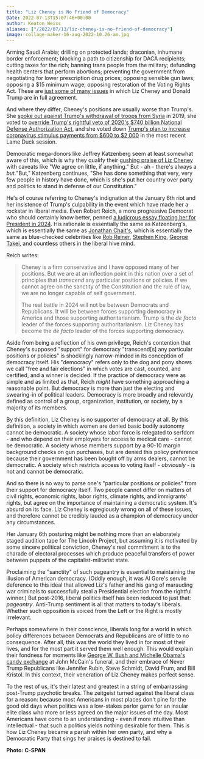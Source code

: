 ```yaml
---
title: "Liz Cheney is No Friend of Democracy"
Date: 2022-07-13T15:07:46+00:00
author: Keaton Weiss
aliases: ["/2022/07/13/liz-cheney-is-no-friend-of-democracy"]
image: collage-maker-16-aug-2022-10.26-am.jpg
---
```


Arming Saudi Arabia; drilling on protected lands; draconian, inhumane border enforcement; blocking a path to citizenship for DACA recipients; cutting taxes for the rich; banning trans people from the military; defunding health centers that perform abortions; preventing the government from negotiating for lower prescription drug prices; opposing sensible gun laws; opposing a \$15 minimum wage; opposing restoration of the Voting Rights Act. These are [just some of many issues](https://projects.fivethirtyeight.com/congress-trump-score/liz-cheney/) in which Liz Cheney and Donald Trump are in full agreement.

And where they differ, Cheney's positions are usually worse than Trump's. She [spoke out against Trump's withdrawal of troops from Syria](https://cheney.house.gov/2019/10/07/cheney-withdrawing-u-s-forces-from-northern-syria-is-a-catastrophic-mistake/) in 2019, she voted to [override Trump's rightful veto of 2020's \$740 billion National Defense Authorization Act](https://www.google.com/search?q=cheney+ndaa+trump+veto&oq=cheney+ndaa+trump+veto&aqs=chrome..69i57.3889j0j4&sourceid=chrome&ie=UTF-8), and she voted down [Trump's plan to increase coronavirus stimulus payments from \$600 to \$2,000](https://people.com/politics/trump-says-congress-should-more-than-triple-covid-checks-to-2000/) in the most recent Lame Duck session.

Democratic mega-donors like Jeffrey Katzenberg seem at least somewhat aware of this, which is why they qualify their [gushing praise of Liz Cheney](https://www.nytimes.com/2022/07/09/us/politics/liz-cheney-jan-6.html) with caveats like "We agree on little, if anything." But - ah - there's always a *but.*"But," Katzenberg continues, "She has done something that very, very few people in history have done, which is she's put her country over party and politics to stand in defense of our Constitution."

He's of course referring to Cheney's indignation at the January 6th riot and her insistence of Trump's culpability in the event which have made her a rockstar in liberal media. Even Robert Reich, a more progressive Democrat who should certainly know better, penned [a ludicrous essay floating her for President in 2024](https://robertreich.substack.com/p/liz-cheney-for-president). His rationale is essentially the same as Katzenberg's, which is essentially the same as [Jonathan Chait's](https://nymag.com/intelligencer/2021/05/liz-cheney-save-democracy-republican-trump-coup-insurrection-purge.html), which is essentially the same as blue-checked celebrities like [Rob Reiner](https://twitter.com/robreiner/status/1536920302185107457), [Stephen King](https://twitter.com/StephenKing/status/1390704523480641544), [George Takei](https://twitter.com/GeorgeTakei/status/1543932832019632129), and countless others in the liberal hive mind.

Reich writes:

> Cheney is a firm conservative and I have opposed many of her positions. But we are at an inflection point in this nation over a set of principles that *transcend* any particular positions or policies. If we cannot agree on the sanctity of the Constitution and the rule of law, we are no longer capable of self government.
> 
> The real battle in 2024 will not be between Democrats and Republicans. It will be between forces supporting democracy in America and those supporting authoritarianism. Trump is the *de facto* leader of the forces supporting authoritarianism. Liz Cheney has become the *de facto* leader of the forces supporting democracy.

Aside from being a reflection of his own privilege, Reich's contention that Cheney's supposed "support" for democracy "transcend[s] any particular positions or policies" is shockingly narrow-minded in its conception of democracy itself. His "democracy" refers only to the dog and pony shows we call "free and fair elections" in which votes are cast, counted, and certified, and a winner is decided. If the practice of democracy were as simple and as limited as that, Reich *might* have something approaching a reasonable point. But democracy is more than just the electing and swearing-in of political leaders. Democracy is more broadly and relevantly defined as control of a group, organization, institution, or society, by a majority of its members.

By this definition, Liz Cheney is no supporter of democracy at all. By this definition, a society in which women are denied basic bodily autonomy cannot be democratic. A society whose labor force is relegated to serfdom - and who depend on their employers for access to medical care - cannot be democratic. A society whose members support by a 90-10 margin background checks on gun purchases, but are denied this policy preference because their government has been bought off by arms dealers, cannot be democratic. A society which restricts access to voting itself - *obviously* - is not and cannot be democratic.

And so there is no way to parse one's "particular positions or policies" from their support for democracy itself. Two people cannot differ on matters of civil rights, economic rights, labor rights, climate rights, and immigrants' rights, but agree on the importance of maintaining a democratic system. It's absurd on its face. Liz Cheney is egregiously wrong on all of these issues, and therefore cannot be credibly lauded as a champion of democracy under any circumstances.

Her January 6th posturing might be nothing more than an elaborately staged audition tape for The Lincoln Project, but assuming it is motivated by some sincere political conviction, Cheney's real commitment is to the charade of electoral processes which produce peaceful transfers of power between puppets of the capitalist-militarist state.

Proclaiming the "sanctity" of such pageantry is essential to maintaining the illusion of American democracy. (Oddly enough, it was Al Gore's servile deference to this ideal that allowed Liz's father and his gang of marauding war criminals to successfully steal a Presidential election from the rightful winner.) But post-2016, liberal politics itself has been reduced to just that: *pageantry*. Anti-Trump sentiment is all that matters to today's liberals. Whether such opposition is voiced from the Left or the Right is mostly irrelevant.

Perhaps somewhere in their conscience, liberals long for a world in which policy differences between Democrats and Republicans are of little to no consequence. After all, this was the world they lived in for most of their lives, and for the most part it served them well enough. This would explain their fondness for moments like [George W. Bush and Michelle Obama's candy exchange](https://time.com/5421736/michelle-obama-george-bush-candy/) at John McCain's funeral, and their embrace of Never Trump Republicans like Jennifer Rubin, Steve Schmidt, David Frum, and Bill Kristol. In this context, their veneration of Liz Cheney makes perfect sense.

To the rest of us, it's their latest and greatest in a string of embarrassing post-Trump psychotic breaks. The zeitgeist turned against the liberal class for a reason: because most Americans in most places don't pine for the good old days when politics was a low-stakes parlor game for an insular elite class who more or less agreed on the major issues of the day. Most Americans have come to an understanding - even if more intuitive than intellectual - that such a politics yields nothing desirable for them. This is how Liz Cheney became a pariah within her own party, and why a Democratic Party that sings her praises is destined to fail.

**Photo: C-SPAN**
